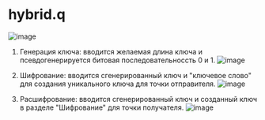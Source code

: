# hybrid.q
![image](https://github.com/user-attachments/assets/40fca685-f163-4131-9f45-88213d0525cd)

1. Генерация ключа: вводится желаемая длина ключа и псевдогенерируется битовая последовательноссть 0 и 1.
![image](https://github.com/user-attachments/assets/dc1e7999-9878-430a-b38e-44fc09d5fcd0)

2. Шифрование: вводится сгенерированный ключ и "ключевое слово" для создания уникального ключа для точки отправителя.
![image](https://github.com/user-attachments/assets/67322d7b-2a96-4ef4-ae1b-747e2519ede4)

3. Расшифрование: вводится сгенерированный ключ и созданный ключ в разделе "Шифрование" для точки получателя.
![image](https://github.com/user-attachments/assets/03635de5-2eba-4473-af12-73b5060a976f)

